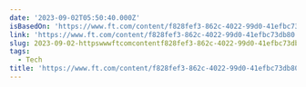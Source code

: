 ```yaml
---
date: '2023-09-02T05:50:40.000Z'
isBasedOn: 'https://www.ft.com/content/f828fef3-862c-4022-99d0-41efbc73db80'
link: 'https://www.ft.com/content/f828fef3-862c-4022-99d0-41efbc73db80'
slug: 2023-09-02-httpswwwftcomcontentf828fef3-862c-4022-99d0-41efbc73db80
tags:
  - Tech
title: 'https://www.ft.com/content/f828fef3-862c-4022-99d0-41efbc73db80'
---
```


